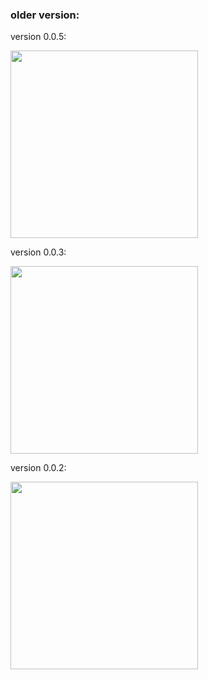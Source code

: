### older version:

version 0.0.5:

<img src="https://github.com/user-attachments/assets/31cccda8-2783-4522-9e28-a28300f3b1b9" width="300">

version 0.0.3:

<img src="https://github.com/user-attachments/assets/eebe588a-29c8-425b-bebb-0acfd382d0ef" width="300">

version 0.0.2:

<img src="https://github.com/user-attachments/assets/7ae0de34-b167-43aa-b82e-b928aa83375a" width="300">